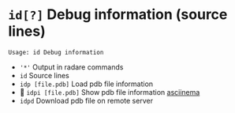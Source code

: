 <!-- TITLE: id -->

#  `id[?]` Debug information (source lines)


```
Usage: id Debug information
```


- `'*'` Output in radare commands
- `id` Source lines
- `idp [file.pdb]` Load pdb file information
- 🚀 `idpi [file.pdb]` Show pdb file information [asciinema](https://asciinema.org/a/BOQUwqIJO497zhFDY037uNf6W)
- `idpd` Download pdb file on remote server

<p hidden>id idp idpi idpd</p>